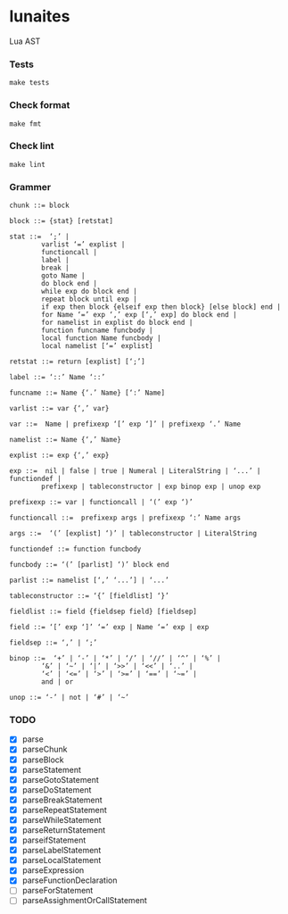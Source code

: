 # lunaites

Lua AST

### Tests

```
make tests
```

### Check format

```
make fmt
```

### Check lint

```
make lint
```

### Grammer

```
chunk ::= block

block ::= {stat} [retstat]

stat ::=  ‘;’ |
        varlist ‘=’ explist |
        functioncall |
        label |
        break |
        goto Name |
        do block end |
        while exp do block end |
        repeat block until exp |
        if exp then block {elseif exp then block} [else block] end |
        for Name ‘=’ exp ‘,’ exp [‘,’ exp] do block end |
        for namelist in explist do block end |
        function funcname funcbody |
        local function Name funcbody |
        local namelist [‘=’ explist]

retstat ::= return [explist] [‘;’]

label ::= ‘::’ Name ‘::’

funcname ::= Name {‘.’ Name} [‘:’ Name]

varlist ::= var {‘,’ var}

var ::=  Name | prefixexp ‘[’ exp ‘]’ | prefixexp ‘.’ Name

namelist ::= Name {‘,’ Name}

explist ::= exp {‘,’ exp}

exp ::=  nil | false | true | Numeral | LiteralString | ‘...’ | functiondef |
        prefixexp | tableconstructor | exp binop exp | unop exp

prefixexp ::= var | functioncall | ‘(’ exp ‘)’

functioncall ::=  prefixexp args | prefixexp ‘:’ Name args

args ::=  ‘(’ [explist] ‘)’ | tableconstructor | LiteralString

functiondef ::= function funcbody

funcbody ::= ‘(’ [parlist] ‘)’ block end

parlist ::= namelist [‘,’ ‘...’] | ‘...’

tableconstructor ::= ‘{’ [fieldlist] ‘}’

fieldlist ::= field {fieldsep field} [fieldsep]

field ::= ‘[’ exp ‘]’ ‘=’ exp | Name ‘=’ exp | exp

fieldsep ::= ‘,’ | ‘;’

binop ::=  ‘+’ | ‘-’ | ‘*’ | ‘/’ | ‘//’ | ‘^’ | ‘%’ |
        ‘&’ | ‘~’ | ‘|’ | ‘>>’ | ‘<<’ | ‘..’ |
        ‘<’ | ‘<=’ | ‘>’ | ‘>=’ | ‘==’ | ‘~=’ |
        and | or

unop ::= ‘-’ | not | ‘#’ | ‘~’
```

### TODO

- [x] parse
- [x] parseChunk
- [x] parseBlock
- [x] parseStatement
- [x] parseGotoStatement
- [x] parseDoStatement
- [x] parseBreakStatement
- [x] parseRepeatStatement
- [x] parseWhileStatement
- [x] parseReturnStatement
- [x] parseifStatement
- [x] parseLabelStatement
- [x] parseLocalStatement
- [x] parseExpression
- [x] parseFunctionDeclaration
- [ ] parseForStatement
- [ ] parseAssighmentOrCallStatement
